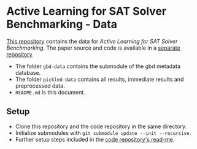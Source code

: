 # Active Learning for SAT Solver Benchmarking - Data

[This repository](https://github.com/dgnr7vexskfoc3a67jdtf96kd9opz/al-for-sat-solver-benchmarking-data) contains the data for *Active Learning for SAT Solver Benchmarking*.
The paper source and code is available in a [separate repository](https://github.com/dgnr7vexskfoc3a67jdtf96kd9opz/al-for-sat-solver-benchmarking).

* The folder `gbd-data` contains the submodule of the gbd metadata database.
* The folder `pickled-data` contains all results, immediate results and preprocessed data.
* `README.md` is this document.

## Setup

* Clone this repository and the code repository in the same directory.
* Initialize submodules with `git submodule update --init --recursive`.
* Further setup steps included in the [code repository's read-me](https://github.com/dgnr7vexskfoc3a67jdtf96kd9opz/al-for-sat-solver-benchmarking).
